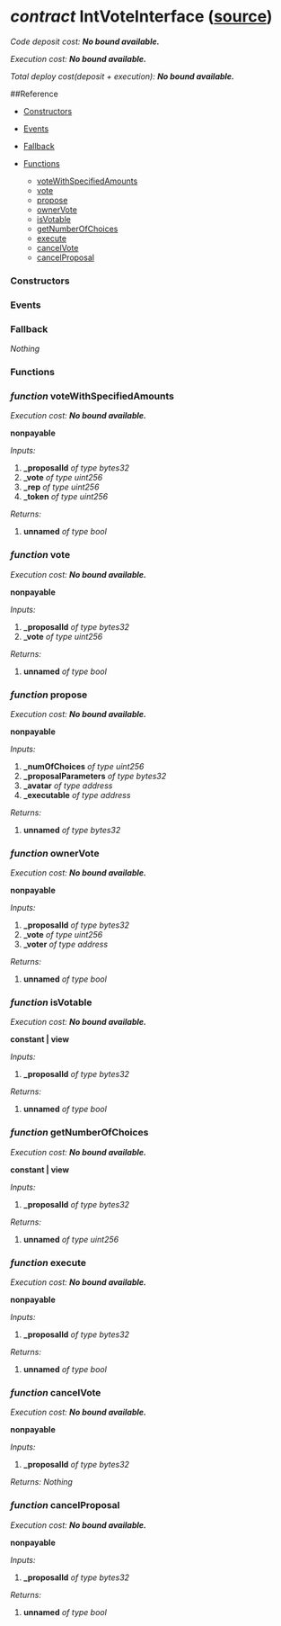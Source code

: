 # *contract* IntVoteInterface ([source](https://github.com/daostack/daostack/tree/master/./contracts/VotingMachines/IntVoteInterface.sol))
*Code deposit cost: **No bound available.***

*Execution cost: **No bound available.***

*Total deploy cost(deposit + execution): **No bound available.***

> 

##Reference
- [Constructors](#constructors)

- [Events](#events)

- [Fallback](#fallback)
- [Functions](#functions)
    - [voteWithSpecifiedAmounts](#function-votewithspecifiedamounts)
    - [vote](#function-vote)
    - [propose](#function-propose)
    - [ownerVote](#function-ownervote)
    - [isVotable](#function-isvotable)
    - [getNumberOfChoices](#function-getnumberofchoices)
    - [execute](#function-execute)
    - [cancelVote](#function-cancelvote)
    - [cancelProposal](#function-cancelproposal)
### Constructors

### Events

### Fallback
*Nothing*
### Functions
### *function* voteWithSpecifiedAmounts

*Execution cost: **No bound available.***

**nonpayable**

*Inputs:*
1. **_proposalId** *of type bytes32*
2. **_vote** *of type uint256*
3. **_rep** *of type uint256*
4. **_token** *of type uint256*

*Returns:*
1. **unnamed** *of type bool*


### *function* vote

*Execution cost: **No bound available.***

**nonpayable**

*Inputs:*
1. **_proposalId** *of type bytes32*
2. **_vote** *of type uint256*

*Returns:*
1. **unnamed** *of type bool*


### *function* propose

*Execution cost: **No bound available.***

**nonpayable**

*Inputs:*
1. **_numOfChoices** *of type uint256*
2. **_proposalParameters** *of type bytes32*
3. **_avatar** *of type address*
4. **_executable** *of type address*

*Returns:*
1. **unnamed** *of type bytes32*


### *function* ownerVote

*Execution cost: **No bound available.***

**nonpayable**

*Inputs:*
1. **_proposalId** *of type bytes32*
2. **_vote** *of type uint256*
3. **_voter** *of type address*

*Returns:*
1. **unnamed** *of type bool*


### *function* isVotable

*Execution cost: **No bound available.***

**constant | view**

*Inputs:*
1. **_proposalId** *of type bytes32*

*Returns:*
1. **unnamed** *of type bool*


### *function* getNumberOfChoices

*Execution cost: **No bound available.***

**constant | view**

*Inputs:*
1. **_proposalId** *of type bytes32*

*Returns:*
1. **unnamed** *of type uint256*


### *function* execute

*Execution cost: **No bound available.***

**nonpayable**

*Inputs:*
1. **_proposalId** *of type bytes32*

*Returns:*
1. **unnamed** *of type bool*


### *function* cancelVote

*Execution cost: **No bound available.***

**nonpayable**

*Inputs:*
1. **_proposalId** *of type bytes32*

*Returns:*
*Nothing*


### *function* cancelProposal

*Execution cost: **No bound available.***

**nonpayable**

*Inputs:*
1. **_proposalId** *of type bytes32*

*Returns:*
1. **unnamed** *of type bool*


